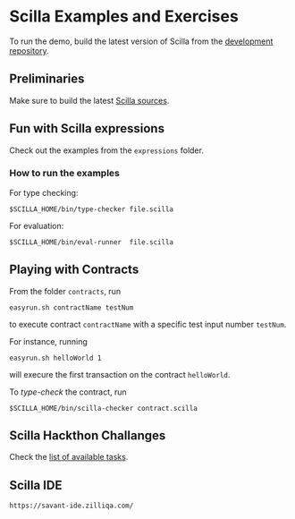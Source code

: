 # Scilla Examples and Exercises

To run the demo, build the latest version of Scilla from the
[development repository](https://github.com/Zilliqa/scilla).

## Preliminaries

Make sure to build the latest
[Scilla sources](https://github.com/Zilliqa/scilla).

## Fun with Scilla expressions

Check out the examples from the `expressions` folder.

### How to run the examples

For type checking:

```
$SCILLA_HOME/bin/type-checker file.scilla
```

For evaluation:

```
$SCILLA_HOME/bin/eval-runner  file.scilla
```

## Playing with Contracts

From the folder `contracts`, run

```
easyrun.sh contractName testNum
```

to execute contract `contractName` with a specific test input number `testNum`.

For instance, running

```
easyrun.sh helloWorld 1
```

will execure the first transaction on the contract `helloWorld`.

To _type-check_ the contract, run

```
$SCILLA_HOME/bin/scilla-checker contract.scilla
```

## Scilla Hackthon Challanges

Check the [list of available tasks](https://github.com/ilyasergey/scilla-demo/blob/master/hackathon/Tasks.md).

## Scilla IDE

```
https://savant-ide.zilliqa.com/
```
